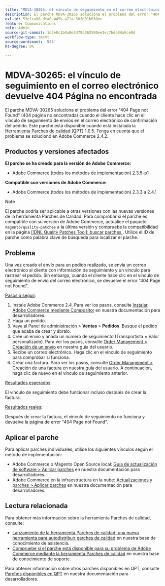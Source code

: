 ```yaml
---
title: "MDVA-30265: el vínculo de seguimiento en el correo electrónico devuelve 404 Página no encontrada"
description: El parche MDVA-30265 soluciona el problema del error "404 Page not Found" (404 página no encontrada) cuando el cliente hace clic en el vínculo de seguimiento de envíos en el correo electrónico de confirmación del pedido. Este parche está disponible cuando está instalada la [Quality Patches Tool (QPT)](/help/announcements/adobe-commerce-announcements/magento-quality-patches-released-new-tool-to-self-serve-quality-patches.md) 1.0.5. Tenga en cuenta que el problema se solucionó en Adobe Commerce 2.4.2.
exl-id: 53e1ca98-dfa0-445b-a71a-56fd01b630ec
feature: Communications
role: Admin
source-git-commit: 1d2e0c1b4a8e3d79a362500ee3ec7bde84a6ce0d
workflow-type: tm+mt
source-wordcount: '523'
ht-degree: 0%

---
```


# MDVA-30265: el vínculo de seguimiento en el correo electrónico devuelve 404 Página no encontrada

El parche MDVA-30265 soluciona el problema del error &quot;404 Page not Found&quot; (404 página no encontrada) cuando el cliente hace clic en el vínculo de seguimiento de envíos en el correo electrónico de confirmación del pedido. Este parche está disponible cuando está instalada la [Herramienta Parches de calidad (QPT)](/help/announcements/adobe-commerce-announcements/magento-quality-patches-released-new-tool-to-self-serve-quality-patches.md) 1.0.5. Tenga en cuenta que el problema se solucionó en Adobe Commerce 2.4.2.

## Productos y versiones afectados

**El parche se ha creado para la versión de Adobe Commerce:**

* Adobe Commerce (todos los métodos de implementación) 2.3.5-p1

**Compatible con versiones de Adobe Commerce:**

* Adobe Commerce (todos los métodos de implementación) 2.3.3 a 2.4.1

>[!NOTE]
>
>El parche podría ser aplicable a otras versiones con las nuevas versiones de la herramienta Parches de Calidad. Para comprobar si el parche es compatible con su versión de Adobe Commerce, actualice el paquete `magento/quality-patches` a la última versión y compruebe la compatibilidad en la página [[!DNL Quality Patches Tool]: buscar parches ](https://devdocs.magento.com/quality-patches/tool.html#patch-grid). Utilice el ID de parche como palabra clave de búsqueda para localizar el parche.

## Problema

Una vez creado el envío para un pedido realizado, se envía un correo electrónico al cliente con información de seguimiento y un vínculo para rastrear el pedido. Sin embargo, cuando el cliente hace clic en el vínculo de seguimiento de envío del correo electrónico, se devuelve el error &quot;404 Page not Found&quot;.

<u>Pasos a seguir</u>:

1. Instale Adobe Commerce 2.4. Para ver los pasos, consulte [Instalar Adobe Commerce mediante Compositor](https://devdocs.magento.com/guides/v2.4/install-gde/composer.html) en nuestra documentación para desarrolladores.
1. Haga un pedido.
1. Vaya al Panel de administración > **Ventas** > **Pedidos**. Busque el pedido que acaba de crear y ábralo.
1. Cree un envío y añada un número de seguimiento (Transportista = Valor personalizado). Para ver los pasos, consulte [Order Management > Creación de un envío](https://docs.magento.com/user-guide/sales/shipments-create.html) en nuestra guía del usuario.
1. Recibe un correo electrónico. Haga clic en el vínculo de seguimiento para comprobar si funciona.
1. Crear una factura. Para ver los pasos, consulte [Order Management > Creación de una factura](https://docs.magento.com/user-guide/sales/invoice-create.html) en nuestra guía del usuario. A continuación, haga clic de nuevo en el vínculo de seguimiento anterior.

<u>Resultados esperados</u>:

El vínculo de seguimiento debe funcionar incluso después de crear la factura.

<u>Resultados reales</u>:

Después de crear la factura, el vínculo de seguimiento no funciona y devuelve la página de error &quot;404 Page not Found&quot;.

## Aplicar el parche

Para aplicar parches individuales, utilice los siguientes vínculos según el método de implementación:

* Adobe Commerce o Magento Open Source local: [Guía de actualización de software > Aplicar parches](https://devdocs.magento.com/guides/v2.4/comp-mgr/patching/mqp.html) en nuestra documentación para desarrolladores.
* Adobe Commerce en la infraestructura en la nube: [Actualizaciones y parches > Aplicar parches](https://devdocs.magento.com/cloud/project/project-patch.html) en nuestra documentación para desarrolladores.

## Lectura relacionada

Para obtener más información sobre la herramienta Parches de calidad, consulte:

* [Lanzamiento de la herramienta Parches de calidad: una nueva herramienta para autodistribuir parches de calidad](/help/announcements/adobe-commerce-announcements/magento-quality-patches-released-new-tool-to-self-serve-quality-patches.md) en nuestra base de conocimiento de asistencia.
* [Compruebe si el parche está disponible para su problema de Adobe Commerce mediante la herramienta Parches de calidad](/help/support-tools/patches-available-in-qpt-tool/check-patch-for-magento-issue-with-magento-quality-patches.md) en nuestra base de conocimiento de soporte.

Para obtener información sobre otros parches disponibles en QPT, consulte [Parches disponibles en QPT](https://devdocs.magento.com/quality-patches/tool.html#patch-grid) en nuestra documentación para desarrolladores.
